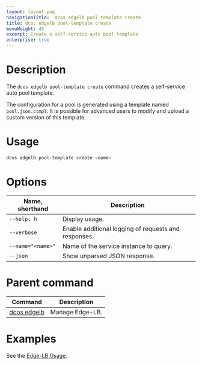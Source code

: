 ```yaml
---
layout: layout.pug
navigationTitle:  dcos edgelb pool-template create
title: dcos edgelb pool-template create
menuWeight: 45
excerpt: Create a self-service auto pool template
enterprise: true
---
```


# Description
The `dcos edgelb pool-template create` command creates a self-service auto pool template.

The configuration for a pool is generated using a template named `pool.json.ctmpl`. It is possible for advanced users to modify and upload a custom version of this template.

# Usage

```bash
dcos edgelb pool-template create <name>
```

# Options

| Name, shorthand | Description |
|---------|-------------|
| `--help, h`   | Display usage. |
| `--verbose`   | Enable additional logging of requests and responses. |
| `--name="<name>"`   | Name of the service instance to query. |
| `--json` | Show unparsed JSON response. |

# Parent command

| Command | Description |
|---------|-------------|
| [dcos edgelb](../../cli-reference/) |  Manage Edge-LB. |

# Examples

See the [Edge-LB Usage](../../usage/).
